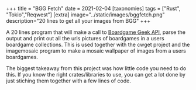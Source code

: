 +++
title = "BGG Fetch"
date = 2021-02-04
[taxonomies]
tags = ["Rust", "Tokio","Reqwest"]
[extra]
image="../static/images/bggfetch.png"
description="20 lines to get all your images from BGG"
+++

A 20 lines program that will make a call to [Boardgame Geek API](https://boardgamegeek.com/wiki/page/BGG_XML_API2), parse the output and print out all the urls pictures of boardgames in a users boardgame collections.
This is used together with the cwget project and the imagemosaic program to make a mosaic wallpaper of images from a users boardgames.

The biggest takeaway from this project was how little code you need to do this. If you know the right crates/libraries to use, you can get a lot done by just stiching them together with a few lines of code.
